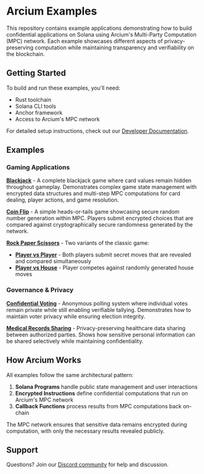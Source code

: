# Arcium Examples

This repository contains example applications demonstrating how to build confidential applications on Solana using Arcium's Multi-Party Computation (MPC) network. Each example showcases different aspects of privacy-preserving computation while maintaining transparency and verifiability on the blockchain.

## Getting Started

To build and run these examples, you'll need:

- Rust toolchain
- Solana CLI tools  
- Anchor framework
- Access to Arcium's MPC network

For detailed setup instructions, check out our [Developer Documentation](https://docs.arcium.com/developers).

## Examples

### Gaming Applications

**[Blackjack](./blackjack/)** - A complete blackjack game where card values remain hidden throughout gameplay. Demonstrates complex game state management with encrypted data structures and multi-step MPC computations for card dealing, player actions, and game resolution.

**[Coin Flip](./coinflip/)** - A simple heads-or-tails game showcasing secure random number generation within MPC. Players submit encrypted choices that are compared against cryptographically secure randomness generated by the network.

**[Rock Paper Scissors](./rock_paper_scissors/)** - Two variants of the classic game:
- **[Player vs Player](./rock_paper_scissors/against-player/)** - Both players submit secret moves that are revealed and compared simultaneously
- **[Player vs House](./rock_paper_scissors/against-house/)** - Player competes against randomly generated house moves

### Governance & Privacy

**[Confidential Voting](./voting/)** - Anonymous polling system where individual votes remain private while still enabling verifiable tallying. Demonstrates how to maintain voter privacy while ensuring election integrity.

**[Medical Records Sharing](./share_medical_records/)** - Privacy-preserving healthcare data sharing between authorized parties. Shows how sensitive personal information can be shared selectively while maintaining confidentiality.

## How Arcium Works

All examples follow the same architectural pattern:

1. **Solana Programs** handle public state management and user interactions
2. **Encrypted Instructions** define confidential computations that run on Arcium's MPC network  
3. **Callback Functions** process results from MPC computations back on-chain

The MPC network ensures that sensitive data remains encrypted during computation, with only the necessary results revealed publicly.

## Support

Questions? Join our [Discord community](https://discord.com/invite/arcium) for help and discussion. 
